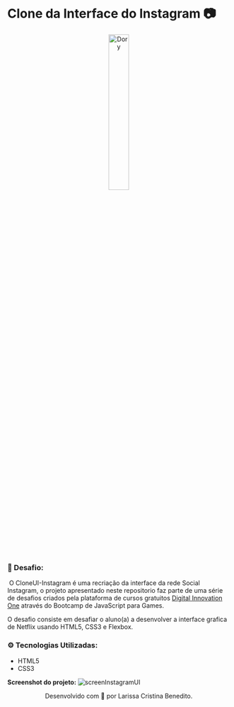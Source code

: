 # Clone da Interface do Instagram 📷

<p align="center">
<img src="https://user-images.githubusercontent.com/50052600/120941121-5fb74480-c6f7-11eb-8cd8-82fd18af798f.png" alt="Dory" width="30%"/>
</P>

### 🚀 Desafio:

​	O CloneUI-Instagram é uma recriação da interface da rede Social Instagram, o projeto apresentado neste repositorio faz parte de uma série de desafios criados pela plataforma de cursos gratuitos [Digital Innovation One](https://web.digitalinnovation.one/home) através do Bootcamp de JavaScript para Games.

O desafio consiste em desafiar o aluno(a) a desenvolver a interface grafica de Netflix usando HTML5, CSS3 e Flexbox.

### ⚙️ Tecnologias Utilizadas:
- HTML5
- CSS3

**Screenshot do projeto:**
![screenInstagramUI](https://user-images.githubusercontent.com/50052600/120877184-69bc3480-c58b-11eb-9bbf-120b99588fcc.jpg)

<p align="center"> Desenvolvido com 💜 por Larissa Cristina Benedito. </p>



